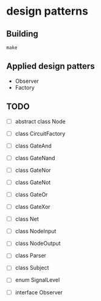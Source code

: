 # design patterns

## Building

```
make
```

## Applied design patters

- Observer
- Factory

## TODO

- [ ] abstract class Node
- [ ] class CircuitFactory
- [ ] class GateAnd
- [ ] class GateNand
- [ ] class GateNor
- [ ] class GateNot
- [ ] class GateOr
- [ ] class GateXor
- [ ] class Net
- [ ] class NodeInput
- [ ] class NodeOutput
- [ ] class Parser
- [ ] class Subject
- [ ] enum SignalLevel
- [ ] interface Observer

